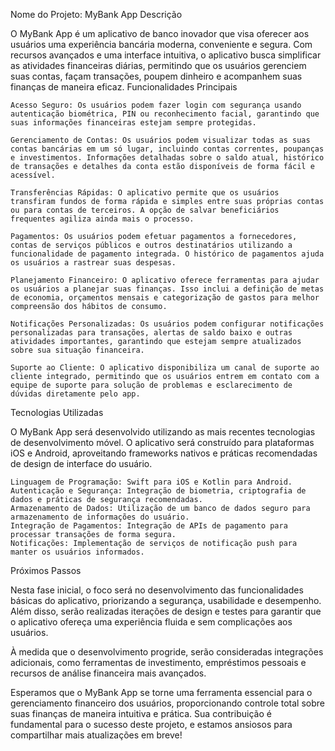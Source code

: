 Nome do Projeto: MyBank App
Descrição

O MyBank App é um aplicativo de banco inovador que visa oferecer aos usuários uma experiência bancária moderna, conveniente e segura. Com recursos avançados e uma interface intuitiva, o aplicativo busca simplificar as atividades financeiras diárias, permitindo que os usuários gerenciem suas contas, façam transações, poupem dinheiro e acompanhem suas finanças de maneira eficaz.
Funcionalidades Principais

    Acesso Seguro: Os usuários podem fazer login com segurança usando autenticação biométrica, PIN ou reconhecimento facial, garantindo que suas informações financeiras estejam sempre protegidas.

    Gerenciamento de Contas: Os usuários podem visualizar todas as suas contas bancárias em um só lugar, incluindo contas correntes, poupanças e investimentos. Informações detalhadas sobre o saldo atual, histórico de transações e detalhes da conta estão disponíveis de forma fácil e acessível.

    Transferências Rápidas: O aplicativo permite que os usuários transfiram fundos de forma rápida e simples entre suas próprias contas ou para contas de terceiros. A opção de salvar beneficiários frequentes agiliza ainda mais o processo.

    Pagamentos: Os usuários podem efetuar pagamentos a fornecedores, contas de serviços públicos e outros destinatários utilizando a funcionalidade de pagamento integrada. O histórico de pagamentos ajuda os usuários a rastrear suas despesas.

    Planejamento Financeiro: O aplicativo oferece ferramentas para ajudar os usuários a planejar suas finanças. Isso inclui a definição de metas de economia, orçamentos mensais e categorização de gastos para melhor compreensão dos hábitos de consumo.

    Notificações Personalizadas: Os usuários podem configurar notificações personalizadas para transações, alertas de saldo baixo e outras atividades importantes, garantindo que estejam sempre atualizados sobre sua situação financeira.

    Suporte ao Cliente: O aplicativo disponibiliza um canal de suporte ao cliente integrado, permitindo que os usuários entrem em contato com a equipe de suporte para solução de problemas e esclarecimento de dúvidas diretamente pelo app.

Tecnologias Utilizadas

O MyBank App será desenvolvido utilizando as mais recentes tecnologias de desenvolvimento móvel. O aplicativo será construído para plataformas iOS e Android, aproveitando frameworks nativos e práticas recomendadas de design de interface do usuário.

    Linguagem de Programação: Swift para iOS e Kotlin para Android.
    Autenticação e Segurança: Integração de biometria, criptografia de dados e práticas de segurança recomendadas.
    Armazenamento de Dados: Utilização de um banco de dados seguro para armazenamento de informações do usuário.
    Integração de Pagamentos: Integração de APIs de pagamento para processar transações de forma segura.
    Notificações: Implementação de serviços de notificação push para manter os usuários informados.

Próximos Passos

Nesta fase inicial, o foco será no desenvolvimento das funcionalidades básicas do aplicativo, priorizando a segurança, usabilidade e desempenho. Além disso, serão realizadas iterações de design e testes para garantir que o aplicativo ofereça uma experiência fluida e sem complicações aos usuários.

À medida que o desenvolvimento progride, serão consideradas integrações adicionais, como ferramentas de investimento, empréstimos pessoais e recursos de análise financeira mais avançados.

Esperamos que o MyBank App se torne uma ferramenta essencial para o gerenciamento financeiro dos usuários, proporcionando controle total sobre suas finanças de maneira intuitiva e prática. Sua contribuição é fundamental para o sucesso deste projeto, e estamos ansiosos para compartilhar mais atualizações em breve!